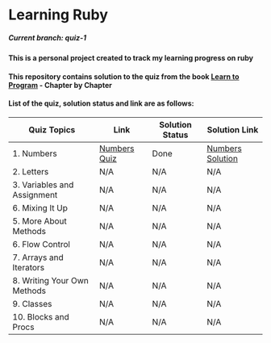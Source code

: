 # Learning Ruby

##### *Current branch: quiz-1*

#### This is a personal project created to track my learning progress on ruby

#### This repository contains solution to the quiz from the book [Learn to Program](https://pine.fm/LearnToProgram/) - Chapter by Chapter

#### List of the quiz, solution status and link are as follows:
Quiz Topics | Link | Solution Status | Solution Link 
------------ | ------------- | ------------- | -------------
1. Numbers |[Numbers Quiz](https://pine.fm/LearnToProgram/chap_01.html)|Done|[Numbers Solution](/quiz-1-ruby.rb)       
2. Letters |N/A|N/A|N/A
3. Variables and Assignment |N/A|N/A|N/A
6. Mixing It Up |N/A|N/A|N/A
5. More About Methods |N/A|N/A|N/A     
6. Flow Control |N/A|N/A|N/A     
7. Arrays and Iterators |N/A|N/A|N/A      
8. Writing Your Own Methods |N/A|N/A|N/A      
9. Classes |N/A|N/A|N/A 
10. Blocks and Procs  |N/A|N/A|N/A

